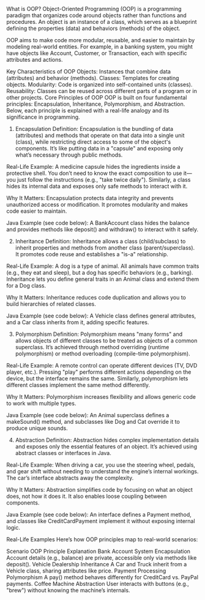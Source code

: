 What is OOP?
Object-Oriented Programming (OOP) is a programming paradigm that organizes code around objects rather than functions and procedures. An object is an instance of a class, which serves as a blueprint defining the properties (data) and behaviors (methods) of the object.

OOP aims to make code more modular, reusable, and easier to maintain by modeling real-world entities. For example, in a banking system, you might have objects like Account, Customer, or Transaction, each with specific attributes and actions.

Key Characteristics of OOP
Objects: Instances that combine data (attributes) and behavior (methods).
Classes: Templates for creating objects.
Modularity: Code is organized into self-contained units (classes).
Reusability: Classes can be reused across different parts of a program or in other projects.
Core Principles of OOP
OOP is built on four fundamental principles: Encapsulation, Inheritance, Polymorphism, and Abstraction. Below, each principle is explained with a real-life analogy and its significance in programming.

1. Encapsulation
Definition: Encapsulation is the bundling of data (attributes) and methods that operate on that data into a single unit (class), while restricting direct access to some of the object's components. It’s like putting data in a "capsule" and exposing only what’s necessary through public methods.

Real-Life Example: A medicine capsule hides the ingredients inside a protective shell. You don’t need to know the exact composition to use it—you just follow the instructions (e.g., "take twice daily"). Similarly, a class hides its internal data and exposes only safe methods to interact with it.

Why It Matters: Encapsulation protects data integrity and prevents unauthorized access or modification. It promotes modularity and makes code easier to maintain.

Java Example (see code below): A BankAccount class hides the balance and provides methods like deposit() and withdraw() to interact with it safely.

2. Inheritance
Definition: Inheritance allows a class (child/subclass) to inherit properties and methods from another class (parent/superclass). It promotes code reuse and establishes a "is-a" relationship.

Real-Life Example: A dog is a type of animal. All animals have common traits (e.g., they eat and sleep), but a dog has specific behaviors (e.g., barking). Inheritance lets you define general traits in an Animal class and extend them for a Dog class.

Why It Matters: Inheritance reduces code duplication and allows you to build hierarchies of related classes.

Java Example (see code below): A Vehicle class defines general attributes, and a Car class inherits from it, adding specific features.

3. Polymorphism
Definition: Polymorphism means "many forms" and allows objects of different classes to be treated as objects of a common superclass. It’s achieved through method overriding (runtime polymorphism) or method overloading (compile-time polymorphism).

Real-Life Example: A remote control can operate different devices (TV, DVD player, etc.). Pressing "play" performs different actions depending on the device, but the interface remains the same. Similarly, polymorphism lets different classes implement the same method differently.

Why It Matters: Polymorphism increases flexibility and allows generic code to work with multiple types.

Java Example (see code below): An Animal superclass defines a makeSound() method, and subclasses like Dog and Cat override it to produce unique sounds.

4. Abstraction
Definition: Abstraction hides complex implementation details and exposes only the essential features of an object. It’s achieved using abstract classes or interfaces in Java.

Real-Life Example: When driving a car, you use the steering wheel, pedals, and gear shift without needing to understand the engine’s internal workings. The car’s interface abstracts away the complexity.

Why It Matters: Abstraction simplifies code by focusing on what an object does, not how it does it. It also enables loose coupling between components.

Java Example (see code below): An interface defines a Payment method, and classes like CreditCardPayment implement it without exposing internal logic.

Real-Life Examples
Here’s how OOP principles map to real-world scenarios:

Scenario	                          OOP Principle	                                                           Explanation
Bank Account System	  Encapsulation	   Account details (e.g., balance) are private, accessible only via methods like deposit().
Vehicle Dealership	  Inheritance	          A Car and Truck inherit from a Vehicle class, sharing attributes like price.
Payment Processing	  Polymorphism	  A pay() method behaves differently for CreditCard vs. PayPal payments.
Coffee Machine	           Abstraction	          User interacts with buttons (e.g., "brew") without knowing the machine’s internals.